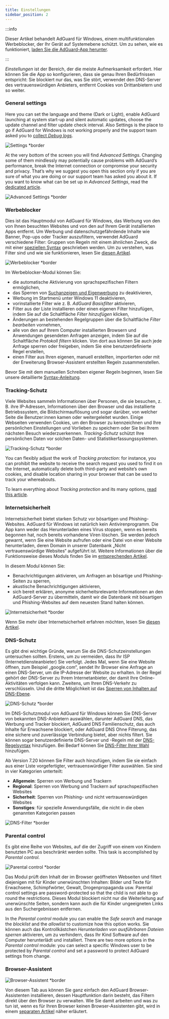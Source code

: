 ```yaml
---
title: Einstellungen
sidebar_position: 2
---
```


:::info

Dieser Artikel behandelt AdGuard für Windows, einem multifunktionalen Werbeblocker, der Ihr Gerät auf Systemebene schützt. Um zu sehen, wie es funktioniert, [laden Sie die AdGuard-App herunter](https://agrd.io/download-kb-adblock).

:::

_Einstellungen_ ist der Bereich, der die meiste Aufmerksamkeit erfordert. Hier können Sie die App so konfigurieren, dass sie genau Ihren Bedürfnissen entspricht: Sie blockiert nur das, was Sie stört, verwendet den DNS-Server des vertrauenswürdigen Anbieters, entfernt Cookies von Drittanbietern und so weiter.

### General settings

Here you can set the language and theme (Dark or Light), enable AdGuard launching at system start-up and silent automatic updates, choose the update channel and filter update check interval. Also Settings is the place to go if AdGuard for Windows is not working properly and the support team asked you to [collect _Debug logs_](/adguard-for-windows/solving-problems/adguard-logs.md).

![Settings \*border](https://cdn.adtidy.org/content/kb/ad_blocker/windows/settings/general_settings.png)

At the very bottom of the screen you will find _Advanced Settings_. Changing some of them mindlessly may potentially cause problems with AdGuard’s performance, break the Internet connection or compromise your security and privacy. That’s why we suggest you open this section only if you are sure of what you are doing or our support team has asked you about it. If you want to know what can be set up in _Advanced Settings_, read the [dedicated article](/adguard-for-windows/solving-problems/low-level-settings.md).

![Advanced Settings \*border](https://cdn.adtidy.org/content/kb/ad_blocker/windows/settings/advanced_settings.png)

### Werbeblocker

Dies ist das Hauptmodul von AdGuard für Windows, das Werbung von den von Ihnen besuchten Websites und von den auf Ihrem Gerät installierten Apps entfernt. Um Werbung und datenschutzgefährdende Inhalte wie Banner, Pop-ups oder Tracker auszufiltern, verwendet AdGuard verschiedene Filter: Gruppen von Regeln mit einem ähnlichen Zweck, die mit einer [speziellen Syntax](/general/ad-filtering/create-own-filters) geschrieben werden. Um zu verstehen, was Filter sind und wie sie funktionieren, lesen Sie [diesen Artikel](/general/ad-filtering/how-ad-blocking-works).

![Werbeblocker \*border](https://cdn.adtidy.org/content/kb/ad_blocker/windows/settings/ad_blocking.png)

Im Werbeblocker-Modul können Sie:

- die automatische Aktivierung von sprachspezifischen Filtern ermöglichen,
- das Sperren von [Suchanzeigen und Eigenwerbung](/general/ad-filtering/search-ads) zu deaktivieren,
- Werbung im Startmenü unter Windows 11 deaktivieren,
- vorinstallierte Filter wie z. B. _AdGuard Basisfilter_ aktivieren,
- Filter aus der Liste installieren oder einen eigenen Filter hinzufügen, indem Sie auf die Schaltfläche _Filter hinzufügen_ klicken,
- Änderungen an bestehenden Regelgruppen über die Schaltfläche _Filter bearbeiten_ vornehmen,
- alle von den auf Ihrem Computer installierten Browsern und Anwendungen gesendeten Anfragen anzeigen, indem Sie auf die Schaltfläche _Protokoll filtern_ klicken. Von dort aus können Sie auch jede Anfrage sperren oder freigeben, indem Sie eine benutzerdefinierte Regel erstellen,
- einen Filter aus Ihren eigenen, manuell erstellten, importierten oder mit der Erweiterung Browser-Assistent erstellten Regeln zusammenstellen.

Bevor Sie mit dem manuellen Schreiben eigener Regeln beginnen, lesen Sie unsere detaillierte [Syntax-Anleitung](/general/ad-filtering/create-own-filters).

### Tracking-Schutz

Viele Websites sammeln Informationen über Personen, die sie besuchen, z. B. ihre IP-Adressen, Informationen über den Browser und das installierte Betriebssystem, die Bildschirmauflösung und sogar darüber, von welcher Seite die Benutzer:innen kamen oder weitergeleitet wurden. Einige Webseiten verwenden Cookies, um den Browser zu kennzeichnen und Ihre persönlichen Einstellungen und Vorlieben zu speichern oder Sie bei Ihrem nächsten Besuch wiederzuerkennen. _Tracking-Schutz_ schützt Ihre persönlichen Daten vor solchen Daten- und Statistikerfassungssystemen.

![Tracking-Schutz \*border](https://cdn.adtidy.org/content/kb/ad_blocker/windows/settings/tracking_protection.png)

You can flexibly adjust the work of _Tracking protection_: for instance, you can prohibit the website to receive the search request you used to find it on the Internet, automatically delete both third-party and website’s own cookies, and disable location sharing in your browser that can be used to track your whereabouts.

To learn everything about _Tracking protection_ and its many options, [read this article](/general/stealth-mode).

### Internetsicherheit

Internetsicherheit bietet starken Schutz vor bösartigen und Phishing-Websites. AdGuard für Windows ist natürlich kein Antivirenprogramm. Die App kann weder das Herunterladen eines Virus stoppen, wenn es bereits begonnen hat, noch bereits vorhandene Viren löschen. Sie werden jedoch gewarnt, wenn Sie eine Website aufrufen oder eine Datei von einer Website herunterladen, deren Domain in unserer Datenbank „Nicht vertrauenswürdige Websites“ aufgeführt ist. Weitere Informationen über die Funktionsweise dieses Moduls finden Sie im [entsprechenden Artikel](/general/browsing-security).

In diesem Modul können Sie:

- Benachrichtigungen aktivieren, um Anfragen an bösartige und Phishing-Seiten zu sperren,
- akustische Benachrichtigungen aktivieren,
- sich bereit erklären, anonyme sicherheitsrelevante Informationen an den AdGuard-Server zu übermitteln, damit wir die Datenbank mit bösartigen und Phishing-Websites auf dem neuesten Stand halten können.

![Internetsicherheit \*border](https://cdn.adtidy.org/content/kb/ad_blocker/windows/overview/browsing-security.png)

Wenn Sie mehr über Internetsicherheit erfahren möchten, lesen Sie [diesen Artikel](/general/browsing-security).

### DNS-Schutz

Es gibt drei wichtige Gründe, warum Sie die DNS-Schutzeinstellungen untersuchen sollten. Erstens, um zu vermeiden, dass Ihr ISP (Internetdiensteanbieter) Sie verfolgt. Jedes Mal, wenn Sie eine Website öffnen, zum Beispiel „google.com“, sendet Ihr Browser eine Anfrage an einen DNS-Server, um die IP-Adresse der Website zu erhalten. In der Regel gehört der DNS-Server zu Ihrem Internetanbieter, der damit Ihre Online-Aktivitäten verfolgen kann. Zweitens, um Ihren DNS-Verkehr zu verschlüsseln. Und die dritte Möglichkeit ist das [Sperren von Inhalten auf DNS-Ebene](https://adguard-dns.io/kb/general/dns-filtering/).

![DNS-Schutz \*border](https://cdn.adtidy.org/content/kb/ad_blocker/windows/overview/dns-settings.png)

Im DNS-Schutzmodul von AdGuard für Windows können Sie DNS-Server von bekannten DNS-Anbietern auswählen, darunter AdGuard DNS, das Werbung und Tracker blockiert, AdGuard DNS Familienschutz, das auch Inhalte für Erwachsene blockiert, oder AdGuard DNS Ohne Filterung, das eine sichere und zuverlässige Verbindung bietet, aber nichts filtert. Sie können sogar benutzerdefinierte DNS-Server und -Regeln mit der [DNS-Regelsyntax](https://adguard-dns.io/kb/general/dns-filtering-syntax/) hinzufügen. Bei Bedarf können Sie [DNS-Filter Ihrer Wahl](https://filterlists.com) hinzufügen.

Ab Version 7.20 können Sie Filter auch hinzufügen, indem Sie sie einfach aus einer Liste vorgefertigter, vertrauenswürdiger Filter auswählen. Sie sind in vier Kategorien unterteilt:

- **Allgemein**: Sperren von Werbung und Trackern
- **Regional**: Sperren von Werbung und Trackern auf sprachspezifischen Websites
- **Sicherheit**: Sperren von Phishing- und nicht vertrauenswürdigen Websites
- **Sonstiges**: für spezielle Anwendungsfälle, die nicht in die oben genannten Kategorien passen

![DNS-Filter \*border](https://cdn.adtidy.org/content/release_notes/ad_blocker/windows/v7.20/dns_filters/en.png)

### Parental control

Es gibt eine Reihe von Websites, auf die der Zugriff von einem von Kindern benutzten PC aus beschränkt werden sollte. This task is accomplished by _Parental control_.

![Parental control \*border](https://cdn.adtidy.org/content/kb/ad_blocker/windows/settings/parental_control.png)

Das Modul prüft den Inhalt der im Browser geöffneten Webseiten und filtert diejenigen mit für Kinder unerwünschten Inhalten: Bilder und Texte für Erwachsene, Schimpfwörter, Gewalt, Drogenpropaganda usw. Parental control settings are password-protected so that the child is not able to go round the restrictions. Dieses Modul blockiert nicht nur die Weiterleitung auf unerwünschte Seiten, sondern kann auch die für Kinder ungeeigneten Links aus den Suchergebnissen entfernen.

In the _Parental control_ module you can enable the _Safe search_ and manage the _blocklist_ and the _allowlist_ to customize how this option works. Sie können auch das Kontrollkästchen _Herunterladen von ausführbaren Dateien sperren_ aktivieren, um zu verhindern, dass Ihr Kind Software auf den Computer herunterlädt und installiert. There are two more options in the _Parental control_ module: you can select a specific Windows user to be protected by _Parental control_ and set a password to protect AdGuard settings from change.

### Browser-Assistent

![Browser-Assistent \*border](https://cdn.adtidy.org/content/kb/ad_blocker/windows/settings/browser_assistant.png)

Von diesem Tab aus können Sie ganz einfach den AdGuard Browser-Assistenten installieren, dessen Hauptfunktion darin besteht, das Filtern direkt über den Browser zu verwalten. Wie Sie damit arbeiten und was zu tun ist, wenn es für Ihren Browser keinen Browser-Assistenten gibt, wird in einem [separaten Artikel](/adguard-for-windows/browser-assistant.md) näher erläutert.
